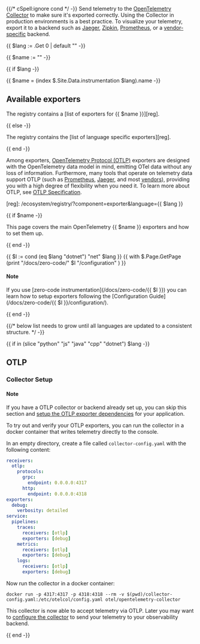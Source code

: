 {{/* cSpell:ignore cond */ -}} Send telemetry to the
[OpenTelemetry Collector](/docs/collector/) to make sure it's exported
correctly. Using the Collector in production environments is a best practice. To
visualize your telemetry, export it to a backend such as
[Jaeger](https://jaegertracing.io/), [Zipkin](https://zipkin.io/),
[Prometheus](https://prometheus.io/), or a
[vendor-specific](/ecosystem/vendors/) backend.

{{ $lang := .Get 0 | default "" -}}

{{ $name := "" -}}

{{ if $lang -}}

{{ $name = (index $.Site.Data.instrumentation $lang).name -}}

## Available exporters

The registry contains a [list of exporters for {{ $name }}][reg].

{{ else -}}

The registry contains the [list of language specific exporters][reg].

{{ end -}}

Among exporters, [OpenTelemetry Protocol (OTLP)][OTLP] exporters are designed
with the OpenTelemetry data model in mind, emitting OTel data without any loss
of information. Furthermore, many tools that operate on telemetry data support
OTLP (such as [Prometheus], [Jaeger], and most [vendors]), providing you with a
high degree of flexibility when you need it. To learn more about OTLP, see [OTLP
Specification][OTLP].

[Jaeger]: /blog/2022/jaeger-native-otlp/
[OTLP]: /docs/specs/otlp/
[Prometheus]:
  https://prometheus.io/docs/prometheus/latest/feature_flags/#otlp-receiver
[vendors]: /ecosystem/vendors/

[reg]: /ecosystem/registry/?component=exporter&language={{ $lang }}

{{ if $name -}}

This page covers the main OpenTelemetry {{ $name }} exporters and how to set
them up.

{{ end -}}

{{ $l := cond (eq $lang "dotnet") "net" $lang }}
{{ with $.Page.GetPage (print "/docs/zero-code/" $l "/configuration" ) }}

<div class="alert alert-info" role="alert"><h4 class="alert-heading">Note</h4>

If you use [zero-code instrumentation](/docs/zero-code/{{ $l }}) you can learn how
to setup exporters following the [Configuration
Guide](/docs/zero-code/{{ $l }}/configuration/).

</div>

{{ end -}}

{{/*
 below list needs to grow until all languages are updated to a consistent structure.
 */ -}}

{{ if in (slice "python" "js" "java" "cpp" "dotnet") $lang -}}

## OTLP

### Collector Setup

<div class="alert alert-info" role="alert"><h4 class="alert-heading">Note</h4>

If you have a OTLP collector or backend already set up, you can skip this
section and [setup the OTLP exporter dependencies](#otlp-dependencies) for your
application.

</div>

To try out and verify your OTLP exporters, you can run the collector in a docker
container that writes telemetry directly to the console.

In an empty directory, create a file called `collector-config.yaml` with the
following content:

```yaml
receivers:
  otlp:
    protocols:
      grpc:
        endpoint: 0.0.0.0:4317
      http:
        endpoint: 0.0.0.0:4318
exporters:
  debug:
    verbosity: detailed
service:
  pipelines:
    traces:
      receivers: [otlp]
      exporters: [debug]
    metrics:
      receivers: [otlp]
      exporters: [debug]
    logs:
      receivers: [otlp]
      exporters: [debug]
```

Now run the collector in a docker container:

```shell
docker run -p 4317:4317 -p 4318:4318 --rm -v $(pwd)/collector-config.yaml:/etc/otelcol/config.yaml otel/opentelemetry-collector
```

This collector is now able to accept telemetry via OTLP. Later you may want to
[configure the collector](/docs/collector/configuration) to send your telemetry
to your observability backend.

{{ end -}}
